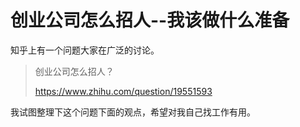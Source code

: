 # 创业公司怎么招人--我该做什么准备

知乎上有一个问题大家在广泛的讨论。

> 创业公司怎么招人？
>
> https://www.zhihu.com/question/19551593

我试图整理下这个问题下面的观点，希望对我自己找工作有用。

